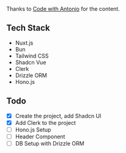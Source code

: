 Thanks to [Code with Antonio](https://www.codewithantonio.com) for the content.

## Tech Stack
- Nuxt.js
- Bun
- Tailwind CSS
- Shadcn Vue
- Clerk
- Drizzle ORM
- Hono.js

## Todo
- [x] Create the project, add Shadcn UI
- [x] Add Clerk to the project
- [ ] Hono.js Setup
- [ ] Header Component
- [ ] DB Setup with Drizzle ORM
